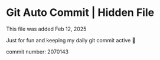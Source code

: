 # Git Auto Commit | Hidden File

This file was added Feb 12, 2025

Just for fun and keeping my daily git commit active 🤪

commit number: 2070143
